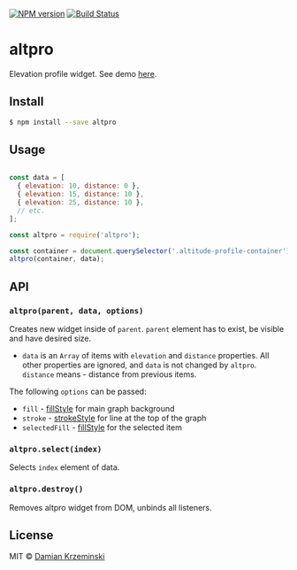 [![NPM version][npm-image]][npm-url]
[![Build Status][travis-image]][travis-url]

# altpro

Elevation profile widget. See demo [here][demo].

## Install

```sh
$ npm install --save altpro
```

## Usage

```js

const data = [
  { elevation: 10, distance: 0 },
  { elevation: 15, distance: 10 },
  { elevation: 25, distance: 10 },
  // etc.
];

const altpro = require('altpro');

const container = document.querySelector('.altitude-profile-container');
altpro(container, data);

```

## API

### `altpro(parent, data, options)`

Creates new widget inside of `parent`. `parent` element has to exist, be visible and have desired size.

- `data` is an `Array` of items with `elevation` and `distance` properties. All other properties are
ignored, and `data` is not changed by `altpro`. `distance` means - distance from previous items.

The following `options` can be passed: 

- `fill` - [fillStyle] for main graph background
- `stroke` - [strokeStyle] for line at the top of the graph
- `selectedFill` - [fillStyle] for the selected item

### `altpro.select(index)`

Selects `index` element of data.

### `altpro.destroy()`

Removes altpro widget from DOM, unbinds all listeners.

## License

MIT © [Damian Krzeminski](https://pirxpilot.me)

[fillStyle]: https://developer.mozilla.org/en-US/docs/Web/API/CanvasRenderingContext2D/fillStyle
[strokeStyle]: https://developer.mozilla.org/en-US/docs/Web/API/CanvasRenderingContext2D/strokeStyle

[demo]: https://pirxpilot.github.io/altpro

[npm-image]: https://img.shields.io/npm/v/altpro.svg
[npm-url]: https://npmjs.org/package/altpro

[travis-url]: https://travis-ci.com/pirxpilot/altpro
[travis-image]: https://img.shields.io/travis/com/pirxpilot/altpro.svg
